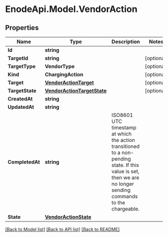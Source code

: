 # EnodeApi.Model.VendorAction

## Properties

Name | Type | Description | Notes
------------ | ------------- | ------------- | -------------
**Id** | **string** |  | 
**TargetId** | **string** |  | [optional] 
**TargetType** | **VendorType** |  | [optional] 
**Kind** | **ChargingAction** |  | [optional] 
**Target** | [**VendorActionTarget**](VendorActionTarget.md) |  | [optional] 
**TargetState** | [**VendorActionTargetState**](VendorActionTargetState.md) |  | [optional] 
**CreatedAt** | **string** |  | 
**UpdatedAt** | **string** |  | 
**CompletedAt** | **string** | ISO8601 UTC timestamp at which the action transitioned to a non-pending state. If this value is set, then we are no longer sending commands to the chargeable. | 
**State** | [**VendorActionState**](VendorActionState.md) |  | 

[[Back to Model list]](../README.md#documentation-for-models) [[Back to API list]](../README.md#documentation-for-api-endpoints) [[Back to README]](../README.md)

